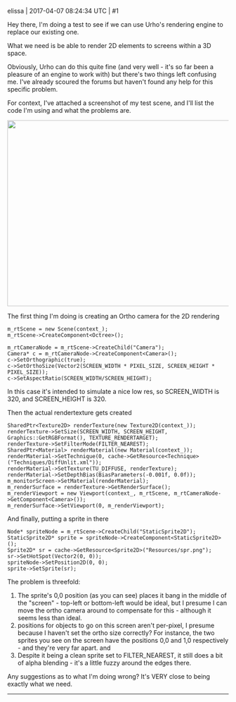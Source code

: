 elissa | 2017-04-07 08:24:34 UTC | #1

Hey there, I'm doing a test to see if we can use Urho's rendering engine to replace our existing one.

What we need is be able to render 2D elements to screens within a 3D space.

Obviously, Urho can do this quite fine (and very well - it's so far been a pleasure of an engine to work with) but there's two things left confusing me. I've already scoured the forums but haven't found any help for this specific problem.

For context, I've attached a screenshot of my test scene, and I'll list the code I'm using and what the problems are.

<img src="//cdck-file-uploads-global.s3.dualstack.us-west-2.amazonaws.com/standard17/uploads/urho3d/original/1X/5f96f8595c308c2ae5b263fe149f52a8c1e8f395.png" width="690" height="422">

The first thing I'm doing is creating an Ortho camera for the 2D rendering 

    m_rtScene = new Scene(context_);
    m_rtScene->CreateComponent<Octree>();
    
    m_rtCameraNode = m_rtScene->CreateChild("Camera");
    Camera* c = m_rtCameraNode->CreateComponent<Camera>();
    c->SetOrthographic(true);
    c->SetOrthoSize(Vector2(SCREEN_WIDTH * PIXEL_SIZE, SCREEN_HEIGHT * PIXEL_SIZE));
    c->SetAspectRatio(SCREEN_WIDTH/SCREEN_HEIGHT);

In this case it's intended to simulate a nice low res, so SCREEN_WIDTH is 320, and SCREEN_HEIGHT is 320.

Then the actual rendertexture gets created

    SharedPtr<Texture2D> renderTexture(new Texture2D(context_));
    renderTexture->SetSize(SCREEN_WIDTH, SCREEN_HEIGHT, Graphics::GetRGBFormat(), TEXTURE_RENDERTARGET);
    renderTexture->SetFilterMode(FILTER_NEAREST);
    SharedPtr<Material> renderMaterial(new Material(context_));
    renderMaterial->SetTechnique(0, cache->GetResource<Technique>("Techniques/DiffUnlit.xml"));
    renderMaterial->SetTexture(TU_DIFFUSE, renderTexture);
    renderMaterial->SetDepthBias(BiasParameters(-0.001f, 0.0f));
    m_monitorScreen->SetMaterial(renderMaterial);
    m_renderSurface = renderTexture->GetRenderSurface();
    m_renderViewport = new Viewport(context_, m_rtScene, m_rtCameraNode->GetComponent<Camera>());
    m_renderSurface->SetViewport(0, m_renderViewport);

And finally, putting a sprite in there

    Node* spriteNode = m_rtScene->CreateChild("StaticSprite2D");
    StaticSprite2D* sprite = spriteNode->CreateComponent<StaticSprite2D>();
    Sprite2D* sr = cache->GetResource<Sprite2D>("Resources/spr.png");
    sr->SetHotSpot(Vector2(0, 0));
    spriteNode->SetPosition2D(0, 0);
    sprite->SetSprite(sr);

The problem is threefold:

1) The sprite's 0,0 position (as you can see) places it bang in the middle of the "screen" - top-left or bottom-left would be ideal, but I presume I can move the ortho camera around to compensate for this - although it seems less than ideal.
2) positions for objects to go on this screen aren't per-pixel, I presume because I haven't set the ortho size correctly? For instance, the two sprites you see on the screen have the positions 0,0 and 1,0 respectively - and they're very far apart.
and
3) Despite it being a clean sprite set to FILTER_NEAREST, it still does a bit of alpha blending - it's a little fuzzy around the edges there.

Any suggestions as to what I'm doing wrong? It's VERY close to being exactly what we need.

-------------------------


